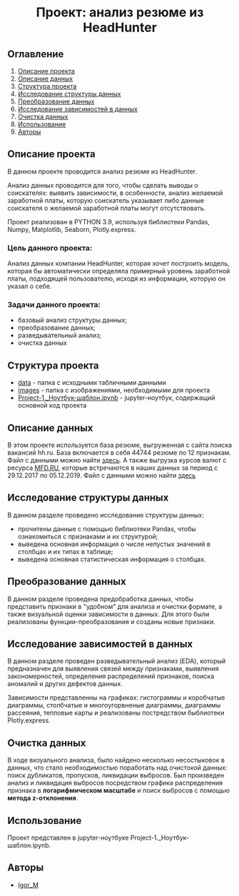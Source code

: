# <center> Проект: анализ резюме из HeadHunter </center>
## Оглавление
1. [Описание проекта](#описание-проекта) 
2. [Описание данных](#описание-данных)
3. [Структура проекта](#структура-проекта)
3. [Исследование структуры данных](#исследование-структуры-данных)
4. [Преобразование данных](#преобразование-данных)               
5. [Исследование зависимостей в данных](#исследование-зависимостей-в-данных)
6. [Очистка данных](#очистка-данных)
7. [Использование](#использование)
8. [Авторы](#авторы)

## Описание проекта

В данном проекте проводится анализ резюме из HeadHunter.

Анализ данных проводится для того, чтобы сделать выводы о соискателях: выявить зависимости, в особенности, анализ желаемой заработной платы, которую соискатель указывает либо данные соискателя о желаемой заработной платы могут отсутствовать.

Проект реализован в PYTHON 3.9, используя библиотеки Pandas, Numpy, Matplotlib, Seaborn, Plotly.express.

### Цель данного проекта:
Анализ данных компании HeadHunter, которая хочет построить модель, которая бы автоматически определяла примерный уровень заработной платы, подходящей пользователю, исходя из информации, которую он указал о себе.

### Задачи данного проекта:
* базовый анализ структуры данных;
* преобразование данных;
* разведывательный анализ;
* очистка данных

## Структура проекта

* [data](./data) - папка с исходными табличными данными
* [images](./imanges/) - папка с изображениями, необходимыми для проекта
* [Project-1._Ноутбук-шаблон.ipynb](Project-1._Ноутбук-шаблон.ipynb) - jupyter-ноутбук, содержащий основной код проекта

## Описание данных

В этом проекте используется база резюме, выгруженная с сайта поиска вакансий hh.ru. 
База включается в себя 44744 резюме по 12 признакам.
Файл с данными можно найти [здесь](https://disk.yandex.ru/d/qzdxw9p3aM2eLw).
А также выгрузка курсов валют с ресурса  [MFD.RU](https://mfd.ru/export/#Alias=false&Period=1&timeframeValue=1&timeframeDatePart=day&StartDate=04.10.2021&EndDate=04.10.2021&SaveFormat=0&SaveMode=0&FieldSeparator=%253b&DecimalSeparator=.&DateFormat=yyyyMMdd&TimeFormat=HHmmss&AddHeader=true&RecordFormat=0&Fill=false), которые встречаются в наших данных за период с 29.12.2017 по 05.12.2019. Файл с данными можно найти [здесь](https://disk.yandex.ru/d/qzdxw9p3aM2eLw)

## Исследование структуры данных
В данном разделе проведено исследование структуры данных: 
* прочитены данные с помощью библиотеки Pandas, чтобы ознакомиться с признаками и их структурой;
* выведена основная информация о числе непустых значений в столбцах и их типах в таблице;
* выведена основная статистическая информация о столбцах.

## Преобразование данных
В данном разделе проведена предобработка данных, чтобы представить признаки в "удобном" для анализа и очистки формате, а также визуальной оценки зависимости в данных. Для этого были реализованы функции-преобразования и созданы новые признаки. 

## Исследование зависимостей в данных
В данном разделе проведен разведывательный анализ (EDA), который предназначен для выявления связей между признаками, выявления закономерностей, определения распределений признаков, поиска аномалий и других дефектов данных. 

Зависимости представленны на графиках: гистограммы и коробчатые диаграммы, столбчатые и многоугорвненые диаграммы, диаграммы рассеяния, тепловые карты и реализованы постредством быблиотеки Plotly.express.

## Очистка данных
В ходе визуального анализа, было найдено несколько несостыковок в данных, что стало необходимостью поработать над очистокой данных: поиск дубликатов, пропусков, ликвидации выбросов.
Был произведен анализ и ликвидация выбросов посредством графика распределения признака в **логарифмическом масштабе** и поиск выбросов с помощью **метода z-отклонения**.

## Использование
Проект представлен в jupyter-ноутбуке
Project-1._Ноутбук-шаблон.ipynb.

## Авторы

* [Igor_M](ya.m67@yandex.ru.ru)

